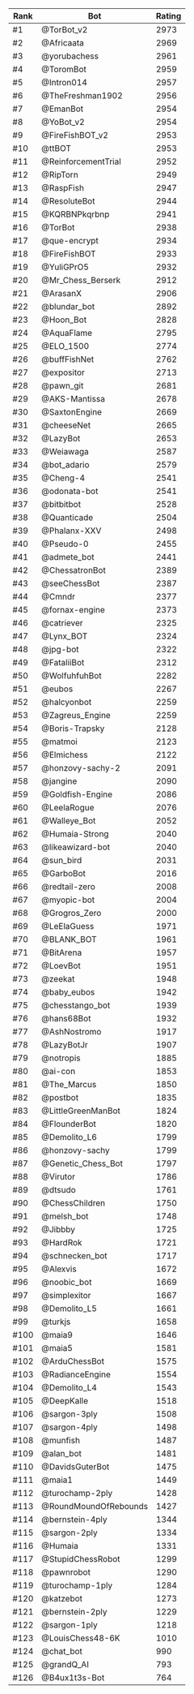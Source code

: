 Rank|Bot|Rating
---|---|---
#1|@TorBot_v2|2973
#2|@Africaata|2969
#3|@yorubachess|2961
#4|@ToromBot|2959
#5|@Intron014|2957
#6|@TheFreshman1902|2956
#7|@EmanBot|2954
#8|@YoBot_v2|2954
#9|@FireFishBOT_v2|2953
#10|@ttBOT|2953
#11|@ReinforcementTrial|2952
#12|@RipTorn|2949
#13|@RaspFish|2947
#14|@ResoluteBot|2944
#15|@KQRBNPkqrbnp|2941
#16|@TorBot|2938
#17|@que-encrypt|2934
#18|@FireFishBOT|2933
#19|@YuliGPrO5|2932
#20|@Mr_Chess_Berserk|2912
#21|@ArasanX|2906
#22|@blundar_bot|2892
#23|@Hoon_Bot|2828
#24|@AquaFlame|2795
#25|@ELO_1500|2774
#26|@buffFishNet|2762
#27|@expositor|2713
#28|@pawn_git|2681
#29|@AKS-Mantissa|2678
#30|@SaxtonEngine|2669
#31|@cheeseNet|2665
#32|@LazyBot|2653
#33|@Weiawaga|2587
#34|@bot_adario|2579
#35|@Cheng-4|2541
#36|@odonata-bot|2541
#37|@bitbitbot|2528
#38|@Quanticade|2504
#39|@Phalanx-XXV|2498
#40|@Pseudo-0|2455
#41|@admete_bot|2441
#42|@ChessatronBot|2389
#43|@seeChessBot|2387
#44|@Cmndr|2377
#45|@fornax-engine|2373
#46|@catriever|2325
#47|@Lynx_BOT|2324
#48|@jpg-bot|2322
#49|@FataliiBot|2312
#50|@WolfuhfuhBot|2282
#51|@eubos|2267
#52|@halcyonbot|2259
#53|@Zagreus_Engine|2259
#54|@Boris-Trapsky|2128
#55|@matmoi|2123
#56|@Elmichess|2122
#57|@honzovy-sachy-2|2091
#58|@jangine|2090
#59|@Goldfish-Engine|2086
#60|@LeelaRogue|2076
#61|@Walleye_Bot|2052
#62|@Humaia-Strong|2040
#63|@likeawizard-bot|2040
#64|@sun_bird|2031
#65|@GarboBot|2016
#66|@redtail-zero|2008
#67|@myopic-bot|2004
#68|@Grogros_Zero|2000
#69|@LeElaGuess|1971
#70|@BLANK_BOT|1961
#71|@BitArena|1957
#72|@LoevBot|1951
#73|@zeekat|1948
#74|@baby_eubos|1942
#75|@chesstango_bot|1939
#76|@hans68Bot|1932
#77|@AshNostromo|1917
#78|@LazyBotJr|1907
#79|@notropis|1885
#80|@ai-con|1853
#81|@The_Marcus|1850
#82|@postbot|1835
#83|@LittleGreenManBot|1824
#84|@FlounderBot|1820
#85|@Demolito_L6|1799
#86|@honzovy-sachy|1799
#87|@Genetic_Chess_Bot|1797
#88|@Virutor|1786
#89|@dtsudo|1761
#90|@ChessChildren|1750
#91|@melsh_bot|1748
#92|@Jibbby|1725
#93|@HardRok|1721
#94|@schnecken_bot|1717
#95|@Alexvis|1672
#96|@noobic_bot|1669
#97|@simplexitor|1667
#98|@Demolito_L5|1661
#99|@turkjs|1658
#100|@maia9|1646
#101|@maia5|1581
#102|@ArduChessBot|1575
#103|@RadianceEngine|1554
#104|@Demolito_L4|1543
#105|@DeepKalle|1518
#106|@sargon-3ply|1508
#107|@sargon-4ply|1498
#108|@munfish|1487
#109|@alan_bot|1481
#110|@DavidsGuterBot|1475
#111|@maia1|1449
#112|@turochamp-2ply|1428
#113|@RoundMoundOfRebounds|1427
#114|@bernstein-4ply|1344
#115|@sargon-2ply|1334
#116|@Humaia|1331
#117|@StupidChessRobot|1299
#118|@pawnrobot|1290
#119|@turochamp-1ply|1284
#120|@katzebot|1273
#121|@bernstein-2ply|1229
#122|@sargon-1ply|1218
#123|@LouisChess48-6K|1010
#124|@chat_bot|990
#125|@grandQ_AI|793
#126|@B4ux1t3s-Bot|764
